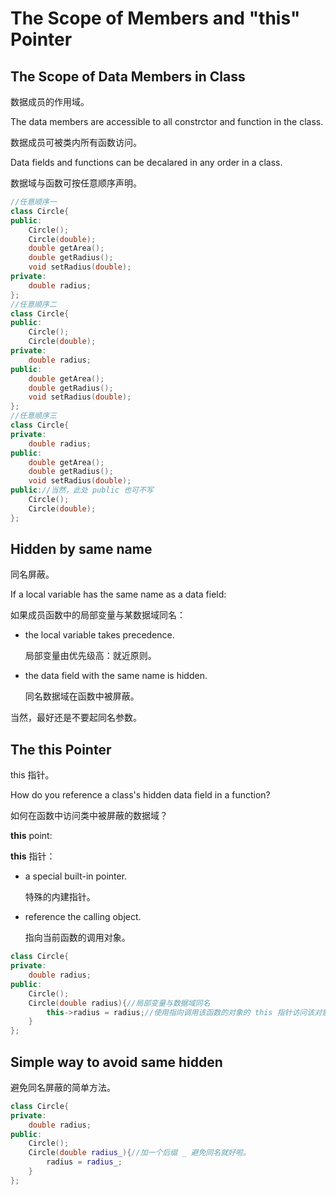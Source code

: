 # The Scope of Members and "this" Pointer

## The Scope of Data Members in Class 

数据成员的作用域。

The data members are accessible to all constrctor and function in the class.

数据成员可被类内所有函数访问。

Data fields and functions can be decalared in any order in a class.

数据域与函数可按任意顺序声明。

~~~C++
//任意顺序一
class Circle{
public:
    Circle();
    Circle(double);
    double getArea();
    double getRadius();
    void setRadius(double);
private:
    double radius;
};
//任意顺序二
class Circle{
public:
    Circle();
    Circle(double);
private:
    double radius;
public:
    double getArea();
    double getRadius();
    void setRadius(double);
};
//任意顺序三
class Circle{
private:
    double radius;
public:
    double getArea();
    double getRadius();
    void setRadius(double);
public://当然，此处 public 也可不写
    Circle();
    Circle(double);
};
~~~

## Hidden by same name

同名屏蔽。

If a local variable has the same name as a data field:

如果成员函数中的局部变量与某数据域同名：

- the local variable takes precedence.

  局部变量由优先级高：就近原则。

- the data field with the same name is hidden.

  同名数据域在函数中被屏蔽。

当然，最好还是不要起同名参数。

## The this Pointer

this 指针。

How do you reference a class's hidden data field in a function?

如何在函数中访问类中被屏蔽的数据域？

**this** point:

**this** 指针：

- a special built-in pointer.

  特殊的内建指针。

- reference the calling object.

  指向当前函数的调用对象。

~~~C++
class Circle{
private:
    double radius;
public:
    Circle();
    Circle(double radius){//局部变量与数据域同名
        this->radius = radius;//使用指向调用该函数的对象的 this 指针访问该对象的数据域。
    }
};
~~~

## Simple way to avoid same hidden

避免同名屏蔽的简单方法。

~~~C++
class Circle{
private:
    double radius;
public:
    Circle();
    Circle(double radius_){//加一个后缀 _ 避免同名就好啦。
		radius = radius_;
    }
};
~~~

